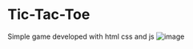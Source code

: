 # Tic-Tac-Toe
Simple game developed with html css and js
![image](https://github.com/Shubham-14-Mishra/Tic-Tac-Toe/assets/126234735/e5c2306e-1ab7-4fed-a13e-a979ee032b7f)

